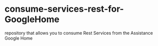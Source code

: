 # consume-services-rest-for-GoogleHome
 repository that allows you to consume Rest Services from the Assistance Google Home
